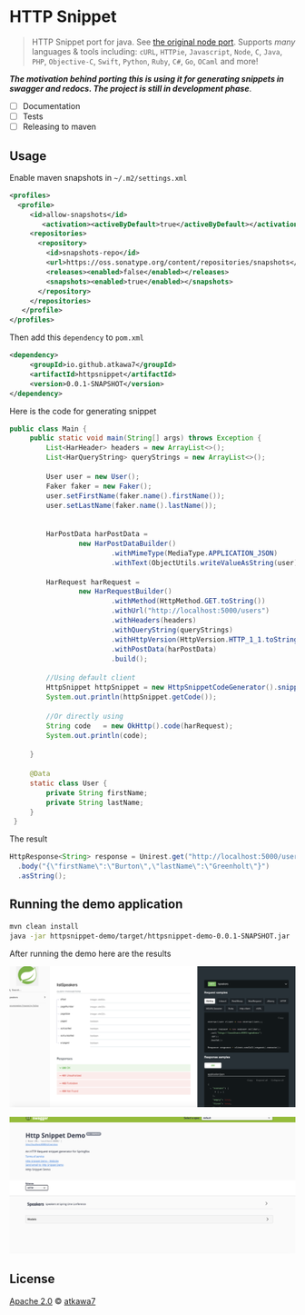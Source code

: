 # HTTP Snippet

> HTTP Snippet port for java. See [the original node port](https://github.com/Kong/httpsnippet). Supports *many* languages & tools including: `cURL`, `HTTPie`, `Javascript`, `Node`, `C`, `Java`, `PHP`, `Objective-C`, `Swift`, `Python`, `Ruby`, `C#`, `Go`, `OCaml` and more!


***The motivation behind porting this is using it for generating snippets in swagger and redocs.
The project is still in development phase***. 

- [ ] Documentation
- [ ] Tests
- [ ] Releasing to maven

##  Usage
Enable maven snapshots in `~/.m2/settings.xml`
```xml
<profiles>
  <profile>
     <id>allow-snapshots</id>
        <activation><activeByDefault>true</activeByDefault></activation>
     <repositories>
       <repository>
         <id>snapshots-repo</id>
         <url>https://oss.sonatype.org/content/repositories/snapshots</url>
         <releases><enabled>false</enabled></releases>
         <snapshots><enabled>true</enabled></snapshots>
       </repository>
     </repositories>
   </profile>
</profiles>
```
 Then add this `dependency` to  `pom.xml`

```xml
<dependency>
     <groupId>io.github.atkawa7</groupId>
     <artifactId>httpsnippet</artifactId>
     <version>0.0.1-SNAPSHOT</version>
</dependency>
```

Here is the code for generating snippet

```java
public class Main {
     public static void main(String[] args) throws Exception {
         List<HarHeader> headers = new ArrayList<>();
         List<HarQueryString> queryStrings = new ArrayList<>();
 
         User user = new User();
         Faker faker = new Faker();
         user.setFirstName(faker.name().firstName());
         user.setLastName(faker.name().lastName());
 
 
         HarPostData harPostData =
                 new HarPostDataBuilder()
                         .withMimeType(MediaType.APPLICATION_JSON)
                         .withText(ObjectUtils.writeValueAsString(user)).build();
 
         HarRequest harRequest =
                 new HarRequestBuilder()
                         .withMethod(HttpMethod.GET.toString())
                         .withUrl("http://localhost:5000/users")
                         .withHeaders(headers)
                         .withQueryString(queryStrings)
                         .withHttpVersion(HttpVersion.HTTP_1_1.toString())
                         .withPostData(harPostData)
                         .build();
 
         //Using default client
         HttpSnippet httpSnippet = new HttpSnippetCodeGenerator().snippet(harRequest, Language.JAVA);
         System.out.println(httpSnippet.getCode());
 
         //Or directly using
         String code   = new OkHttp().code(harRequest);
         System.out.println(code);
 
     }
 
     @Data
     static class User {
         private String firstName;
         private String lastName;
     }
 }

```

The result 

```java
HttpResponse<String> response = Unirest.get("http://localhost:5000/users")
  .body("{\"firstName\":\"Burton\",\"lastName\":\"Greenholt\"}")
  .asString();
```

## Running the demo application

```sh
mvn clean install
java -jar httpsnippet-demo/target/httpsnippet-demo-0.0.1-SNAPSHOT.jar
```

After running the demo here are the results

![Alt text](images/Redoc.png?raw=true "Redoc")

![Alt text](images/Swagger-UI.png?raw=true "Swagger UI")



## License

[Apache 2.0](LICENSE) &copy; [atkawa7](https://github.com/atkawa7/httpsnippet)

[license-url]: https://github.com/atkawa7/httpsnippet/blob/master/LICENSE
